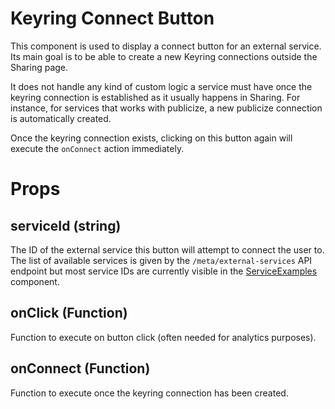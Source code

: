 # Keyring Connect Button

This component is used to display a connect button for an external service.
Its main goal is to be able to create a new Keyring connections outside the Sharing page.

It does not handle any kind of custom logic a service must have once the keyring connection
is established as it usually happens in Sharing. For instance, for services that works with
publicize, a new publicize connection is automatically created.

Once the keyring connection exists, clicking on this button again will execute the `onConnect`
action immediately.

# Props

## serviceId (string)

The ID of the external service this button will attempt to connect the user to.
The list of available services is given by the `/meta/external-services` API endpoint
but most service IDs are currently visible in the [ServiceExamples](../../my-sites/marketing/connections/service-examples.jsx)
component.

## onClick (Function)

Function to execute on button click (often needed for analytics purposes).

## onConnect (Function)

Function to execute once the keyring connection has been created.
